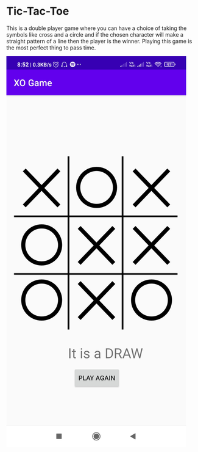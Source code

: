 # Tic-Tac-Toe
This is a double player game where you can have a choice of taking the symbols like cross and a circle and if the chosen character will make a straight pattern of a line then the player is the winner.
Playing this game is the most perfect thing to pass time.

![](Screenshot_2021-02-10-08-52-48-808_com.example.xogame.jpg)

